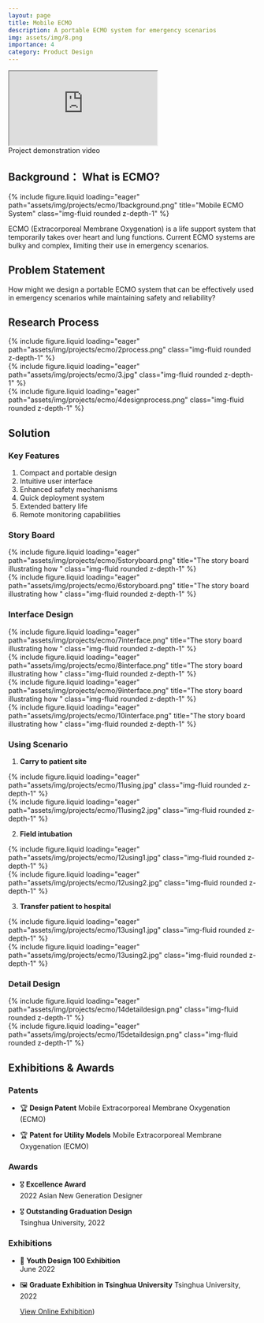 ```yaml
---
layout: page
title: Mobile ECMO
description: A portable ECMO system for emergency scenarios
img: assets/img/8.png
importance: 4
category: Product Design
---
```



<div class="row">
    <div class="col-sm mt-3 mt-md-0">
        <div class="embed-responsive embed-responsive-16by9">
            <iframe 
                class="embed-responsive-item" 
                src="https://www.youtube.com/embed/SiXLAmqYthw" 
                allowfullscreen>
            </iframe>
        </div>
    </div>
</div>
<div class="caption">
    Project demonstration video
</div>

## Background： What is ECMO?
<div class="row">
    <div class="col-sm mt-3 mt-md-0">
        {% include figure.liquid loading="eager" path="assets/img/projects/ecmo/1background.png" title="Mobile ECMO System" class="img-fluid rounded z-depth-1" %}
    </div>
</div>

ECMO (Extracorporeal Membrane Oxygenation) is a life support system that temporarily takes over heart and lung functions. Current ECMO systems are bulky and complex, limiting their use in emergency scenarios.

## Problem Statement

How might we design a portable ECMO system that can be effectively used in emergency scenarios while maintaining safety and reliability?

## Research Process

<div class="row">
    <div class="col-sm mt-3 mt-md-0">
        {% include figure.liquid loading="eager" path="assets/img/projects/ecmo/2process.png" class="img-fluid rounded z-depth-1" %}
    </div>
</div>

<div class="row">
    <div class="col-sm mt-3 mt-md-0">
        {% include figure.liquid loading="eager" path="assets/img/projects/ecmo/3.jpg" class="img-fluid rounded z-depth-1" %}
    </div>
</div>

<div class="row">
    <div class="col-sm mt-3 mt-md-0">
        {% include figure.liquid loading="eager" path="assets/img/projects/ecmo/4designprocess.png" class="img-fluid rounded z-depth-1" %}
    </div>
</div>


## Solution

### Key Features
1. Compact and portable design
2. Intuitive user interface
3. Enhanced safety mechanisms
4. Quick deployment system
5. Extended battery life
6. Remote monitoring capabilities

### Story Board

<div class="row">
    <div class="col-sm mt-3 mt-md-0">
        {% include figure.liquid loading="eager" path="assets/img/projects/ecmo/5storyboard.png" title="The story board illustrating how " class="img-fluid rounded z-depth-1" %}
    </div>
</div>

<div class="row">
    <div class="col-sm mt-3 mt-md-0">
        {% include figure.liquid loading="eager" path="assets/img/projects/ecmo/6storyboard.png" title="The story board illustrating how " class="img-fluid rounded z-depth-1" %}
    </div>
</div>

### Interface Design

<div class="row">
    <div class="col-sm mt-3 mt-md-0">
        {% include figure.liquid loading="eager" path="assets/img/projects/ecmo/7interface.png" title="The story board illustrating how " class="img-fluid rounded z-depth-1" %}
    </div>
</div>

<div class="row">
    <div class="col-sm mt-3 mt-md-0">
        {% include figure.liquid loading="eager" path="assets/img/projects/ecmo/8interface.png" title="The story board illustrating how " class="img-fluid rounded z-depth-1" %}
    </div>
</div>

<div class="row">
    <div class="col-sm mt-3 mt-md-0">
        {% include figure.liquid loading="eager" path="assets/img/projects/ecmo/9interface.png" title="The story board illustrating how " class="img-fluid rounded z-depth-1" %}
    </div>
</div>

<div class="row">
    <div class="col-sm mt-3 mt-md-0">
        {% include figure.liquid loading="eager" path="assets/img/projects/ecmo/10interface.png" title="The story board illustrating how " class="img-fluid rounded z-depth-1" %}
    </div>
</div>

### Using Scenario

1. **Carry to patient site**

<div class="row">
    <div class="col-sm-6 mt-3 mt-md-0">
        {% include figure.liquid loading="eager" path="assets/img/projects/ecmo/11using.jpg" class="img-fluid rounded z-depth-1" %}
    </div>
    <div class="col-sm-6 mt-3 mt-md-0">
        {% include figure.liquid loading="eager" path="assets/img/projects/ecmo/11using2.jpg" class="img-fluid rounded z-depth-1" %}
    </div>
</div>

2. **Field intubation**
<div class="row">
    <div class="col-sm-6 mt-3 mt-md-0">
        {% include figure.liquid loading="eager" path="assets/img/projects/ecmo/12using1.jpg" class="img-fluid rounded z-depth-1" %}
    </div>
    <div class="col-sm-6 mt-3 mt-md-0">
        {% include figure.liquid loading="eager" path="assets/img/projects/ecmo/12using2.jpg" class="img-fluid rounded z-depth-1" %}
    </div>
</div>


3. **Transfer patient to hospital**
<div class="row">
    <div class="col-sm-6 mt-3 mt-md-0">
        {% include figure.liquid loading="eager" path="assets/img/projects/ecmo/13using1.jpg" class="img-fluid rounded z-depth-1" %}
    </div>
    <div class="col-sm-6 mt-3 mt-md-0">
        {% include figure.liquid loading="eager" path="assets/img/projects/ecmo/13using2.jpg" class="img-fluid rounded z-depth-1" %}
    </div>
</div>

### Detail Design
<div class="row">
    <div class="col-sm mt-3 mt-md-0">
        {% include figure.liquid loading="eager" path="assets/img/projects/ecmo/14detaildesign.png" class="img-fluid rounded z-depth-1" %}
    </div>
</div>

<div class="row">
    <div class="col-sm mt-3 mt-md-0">
        {% include figure.liquid loading="eager" path="assets/img/projects/ecmo/15detaildesign.png"  class="img-fluid rounded z-depth-1" %} 
    </div>
</div>



## Exhibitions & Awards

### Patents
- 🏆 **Design Patent** Mobile Extracorporeal Membrane Oxygenation (ECMO)

- 🏆 **Patent for Utility Models**  Mobile Extracorporeal Membrane Oxygenation (ECMO)
  

### Awards
- 🎖️ **Excellence Award**  
  2022 Asian New Generation Designer

- 🎖️ **Outstanding Graduation Design**  
  Tsinghua University, 2022

### Exhibitions

- 🎨 **Youth Design 100 Exhibition**  
  June 2022

- 🖼 **Graduate Exhibition in Tsinghua University**
    Tsinghua University, 2022
    
    [View Online Exhibition](https://exhibition.ad.tsinghua.edu.cn/2022/))

<script src="/assets/js/smallImages.js"></script>
<script src="/assets/js/adjustImages.js"></script>

